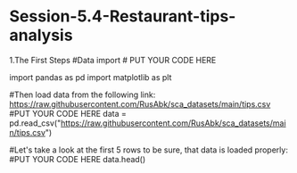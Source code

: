 # Session-5.4-Restaurant-tips-analysis
1.The First Steps
#Data import # PUT YOUR CODE HERE

import pandas as pd
import matplotlib as plt

#Then load data from the following link: https://raw.githubusercontent.com/RusAbk/sca_datasets/main/tips.csv
#PUT YOUR CODE HERE
data = pd.read_csv("https://raw.githubusercontent.com/RusAbk/sca_datasets/main/tips.csv")

#Let's take a look at the first 5 rows to be sure, that data is loaded properly:     
#PUT YOUR CODE HERE
data.head()

